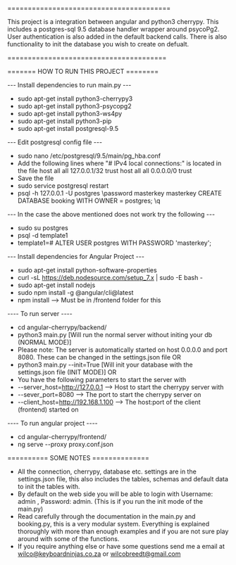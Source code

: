========================================

This project is a integration between angular and python3 cherrypy.
This includes a postgres-sql 9.5 database handler wrapper around psycoPg2.
User authentication is also added in the default backend calls.
There is also functionality to init the database you wish to create on defualt.

=======================================

======= HOW TO RUN THIS PROJECT ========

--- Install dependencies to run main.py ---
* sudo apt-get install python3-cherrypy3
* sudo apt-get install python3-psycopg2
* sudo apt-get install python3-ws4py 
* sudo apt-get install python3-pip
* sudo apt-get install postgresql-9.5

--- Edit postgresql config file ---
* sudo nano /etc/postgresql/9.5/main/pg_hba.conf
* Add the following lines where "# IPv4 local connections:" is located in the file
    host    all             all             127.0.0.1/32            trust
    host    all             all               0.0.0.0/0             trust
* Save the file
* sudo service postgresql restart
* psql -h 127.0.0.1 -U postgres
    \password
     masterkey
     masterkey
    CREATE DATABASE booking WITH OWNER = postgres;
    \q

--- In the case the above mentioned does not work try the following ---
* sudo su postgres
* psql -d template1
* template1=# ALTER USER postgres WITH PASSWORD 'masterkey';

--- Install dependencies for Angular Project ---
* sudo apt-get install python-software-properties
* curl -sL https://deb.nodesource.com/setup_7.x | sudo -E bash -
* sudo apt-get install nodejs
* sudo npm install -g @angular/cli@latest
* npm install --> Must be in /frontend folder for this

---- To run server ----
* cd angular-cherrypy/backend/
* python3 main.py [Will run the normal server without initing your db (NORMAL MODE)]
* Please note: The server is automatically started on host 0.0.0.0 and port 8080. These can be changed in the settings.json file
        OR
* python3 main.py --init=True [Will init your database with the settings.json file (INIT MODE)]
        OR 
* You have the following parameters to start the server with 
* --server_host=http://127.0.0.1 --> Host to start the cherrypy server with
* --sever_port=8080 --> The port to start the cherrypy server on
* --client_host=http://192.168.1.100 --> The host:port of the client (frontend) started on

---- To run angular project ----
* cd angular-cherrypy/frontend/
* ng serve --proxy proxy.conf.json

========== SOME NOTES ==============
* All the connection, cherrypy, database etc. settings are in the settings.json file, this also includes the tables, schemas and default data to init the tables with.
* By default on the web side you will be able to login with Username: admin , Password: admin. (This is if you run the init mode of the main.py)
* Read carefully through the documentation in the main.py and booking.py, this is a very modular system. Everything is explained thoroughly with more than enough examples and if you are not sure play around with some of the functions. 
* If you require anything else or have some questions send me a email at wilco@keyboardninjas.co.za or wilcobreedt@gmail.com